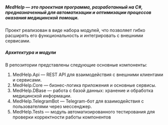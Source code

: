 ##### **MedHelp** — это проектная программа, разработанный на C#, предназначенный для автоматизации и оптимизации процессов оказания медицинской помощи. 
Проект реализован в виде набора модулей, что позволяет гибко расширять его функциональность и интегрировать с внешними сервисами.

##### Архитектура и модули
В репозитории представлены следующие основные компоненты:
1. MedHelp.Api — REST API для взаимодействия с внешними клиентами и сервисами.
2. MedHelp.Core — бизнес-логика приложения и основные сервисы.
3. MedHelp.DBase — работа с базой данных: хранение и обработка медицинской информации.
4. MedHelp.TelegramBot — Telegram-бот для взаимодействия с пользователями через мессенджер.
5. MedHelp.Tests — модуль автоматизированного тестирования для проверки корректности работы компонентов
